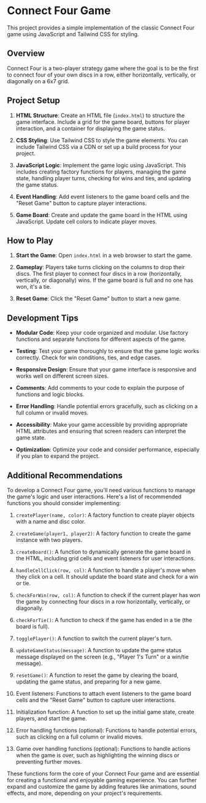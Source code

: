 # Connect Four Game

This project provides a simple implementation of the classic Connect Four game using JavaScript and Tailwind CSS for styling.

## Overview

Connect Four is a two-player strategy game where the goal is to be the first to connect four of your own discs in a row, either horizontally, vertically, or diagonally on a 6x7 grid.

## Project Setup

1. **HTML Structure**: Create an HTML file (`index.html`) to structure the game interface. Include a grid for the game board, buttons for player interaction, and a container for displaying the game status.

2. **CSS Styling**: Use Tailwind CSS to style the game elements. You can include Tailwind CSS via a CDN or set up a build process for your project.

3. **JavaScript Logic**: Implement the game logic using JavaScript. This includes creating factory functions for players, managing the game state, handling player turns, checking for wins and ties, and updating the game status.

4. **Event Handling**: Add event listeners to the game board cells and the "Reset Game" button to capture player interactions.

5. **Game Board**: Create and update the game board in the HTML using JavaScript. Update cell colors to indicate player moves.

## How to Play

1. **Start the Game**: Open `index.html` in a web browser to start the game.

2. **Gameplay**: Players take turns clicking on the columns to drop their discs. The first player to connect four discs in a row (horizontally, vertically, or diagonally) wins. If the game board is full and no one has won, it's a tie.

3. **Reset Game**: Click the "Reset Game" button to start a new game.

## Development Tips

- **Modular Code**: Keep your code organized and modular. Use factory functions and separate functions for different aspects of the game.

- **Testing**: Test your game thoroughly to ensure that the game logic works correctly. Check for win conditions, ties, and edge cases.

- **Responsive Design**: Ensure that your game interface is responsive and works well on different screen sizes.

- **Comments**: Add comments to your code to explain the purpose of functions and logic blocks.

- **Error Handling**: Handle potential errors gracefully, such as clicking on a full column or invalid moves.

- **Accessibility**: Make your game accessible by providing appropriate HTML attributes and ensuring that screen readers can interpret the game state.

- **Optimization**: Optimize your code and consider performance, especially if you plan to expand the project.

## Additional Recommendations

To develop a Connect Four game, you'll need various functions to manage the game's logic and user interactions. Here's a list of recommended functions you should consider implementing:

1. `createPlayer(name, color)`: A factory function to create player objects with a name and disc color.

2. `createGame(player1, player2)`: A factory function to create the game instance with two players.

3. `createBoard()`: A function to dynamically generate the game board in the HTML, including grid cells and event listeners for user interactions.

4. `handleCellClick(row, col)`: A function to handle a player's move when they click on a cell. It should update the board state and check for a win or tie.

5. `checkForWin(row, col)`: A function to check if the current player has won the game by connecting four discs in a row horizontally, vertically, or diagonally.

6. `checkForTie()`: A function to check if the game has ended in a tie (the board is full).

7. `togglePlayer()`: A function to switch the current player's turn.

8. `updateGameStatus(message)`: A function to update the game status message displayed on the screen (e.g., "Player 1's Turn" or a win/tie message).

9. `resetGame()`: A function to reset the game by clearing the board, updating the game status, and preparing for a new game.

10. Event listeners: Functions to attach event listeners to the game board cells and the "Reset Game" button to capture user interactions.

11. Initialization function: A function to set up the initial game state, create players, and start the game.

12. Error handling functions (optional): Functions to handle potential errors, such as clicking on a full column or invalid moves.

13. Game over handling functions (optional): Functions to handle actions when the game is over, such as highlighting the winning discs or preventing further moves.

These functions form the core of your Connect Four game and are essential for creating a functional and enjoyable gaming experience. You can further expand and customize the game by adding features like animations, sound effects, and more, depending on your project's requirements.
